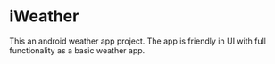 # iWeather
This an android weather app project. The app is friendly in UI with full functionality as a basic weather app. 
